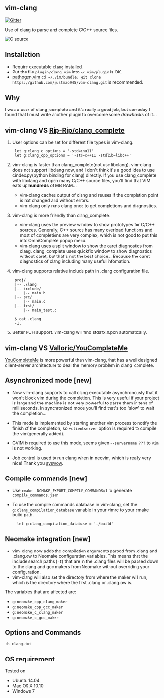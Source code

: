 vim-clang
---------------

[![Gitter](https://badges.gitter.im/Join%20Chat.svg)](https://gitter.im/justmao945/vim-clang?utm_source=badge&utm_medium=badge&utm_campaign=pr-badge&utm_content=badge)


Use of clang to parse and complete C/C++ source files.


![C source](http://justmao945.github.io/static/vim-clang/2014-01-12-async.gif)


Installation
-------------
* Require executable `clang` installed.
* Put the file `plugin/clang.vim` into `~/.vim/plugin` is OK.
* [pathogen.vim][4] `cd ~/.vim/bundle; git clone https://github.com/justmao945/vim-clang.git` is recommended.


Why
---------------
I was a user of clang\_complete and it's really a good job, but someday I found that
I must write another plugin to overcome some _drawbacks_ of it...

vim-clang VS [Rip-Rip/clang_complete][1]
---------------

1. User options can be set for different file types in vim-clang.
    
        let g:clang_c_options = '-std=gnu11'
        let g:clang_cpp_options = '-std=c++11 -stdlib=libc++'

2. vim-clang is faster than clang_complete(not use libclang).
vim-clang does not support libclang now, and I don't think it's a good idea to use cindex.py(python binding for clang) directly.
If you use clang_complete with libclang and open many C/C++ source files, you'll find that VIM eats up **hundreds** of MB RAM...
    * vim-clang caches output of clang and reuses if the completion point is not changed and without errors.
    * vim-clang only runs clang once to get completions and diagnostics.

3. vim-clang is more friendly than clang_complete.
    * vim-clang uses the preview window to show prototypes for C/C++ sources.
      Generally, C++ source has many overload functions and most of completions are very complex,
      which is not good to put this into OmniComplete popup menu.
    * vim-clang uses a split window to show the caret diagnostics from clang.
      clang_complete uses quickfix window to show diagnostics without caret, but that's not the best choice...
      Because the caret diagnostics of clang including many useful infomation.

4. vim-clang supports relative include path in .clang configuration file.
    
        proj/
        |-- .clang
        |-- include/
            |-- main.h
        |-- src/
            |-- main.c
        |-- test/
            |-- main_test.c
        
        $ cat .clang
        -I.

5. Better PCH support. vim-clang will find stdafx.h.pch automatically.

vim-clang VS [Valloric/YouCompleteMe][5]
--------------------
[YouCompleteMe][5] is more powerful than vim-clang, that has a well designed client-server
architecture to deal the memory problem in clang_complete.


Asynchronized mode [new]
--------------------
* Now vim-clang supports to call clang executable asynchronously that it won't block
vim during the completion. This is very useful if your project is large and the machine
is not very powerful to parse them in tens of milliseconds. In synchronized mode you'll
find that's too 'slow' to wait the completion...

* This mode is implemented by starting another vim process to notify the finish of the
   completion, so `+clientserver` option is required to compile the vim(generally added).

* GVIM is required to use this mode, seems given `--servername ???` to `vim` is not working.

* Job control is used to run clang when in neovim, which is really very nice! Thank you 
  [syswow][6].

Compile commands [new]
--------------------
* Use `cmake -DCMAKE_EXPORT_COMPILE_COMMANDS=1` to generate `compile_commands.json`

* To use the compile commands database in vim-clang, set the `g:clang_compilation_database`
variable in your vimrc to your cmake build path.

        let g:clang_compilation_database = './build'

Neomake integration [new]
-------------------------
* vim-clang now adds the compilation arguments parsed from .clang and .clang.ow
  to Neomake configuration variables. This means that the include search paths
  (`-I`) that are in the .clang files will be passed down to the clang and gcc
  makers from Neomake without overriding your configuration.
* vim-clang will also set the directory from where the maker will run, which is
  the directory where the first .clang or .clang.ow is.

The variables that are affected are:
* `g:neomake_cpp_clang_maker`
* `g:neomake_cpp_gcc_maker`
* `g:neomake_c_clang_maker`
* `g:neomake_c_gcc_maker`

Options and Commands
--------------------
`:h clang.txt`

OS requirement
--------------------
Tested on
* Ubuntu 14.04
* Mac OS X 10.10
* Windows 7

[1]: https://github.com/Rip-Rip/clang_complete
[2]: http://www.ishani.org
[3]: http://www.ishani.org/web/articles/code/clang-win32/
[4]: https://github.com/tpope/vim-pathogen
[5]: https://github.com/Valloric/YouCompleteMe
[6]: https://github.com/syswow
[7]: https://github.com/Shougo/neocomplete
